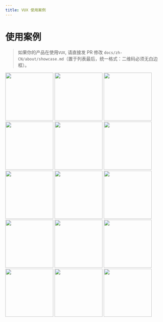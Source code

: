 ```yaml
---
title: VUX 使用案例
---
```


# 使用案例

> 如果你的产品在使用`VUX`, 请直接发 PR 修改 `docs/zh-CN/about/showcase.md`（置于列表最后，统一格式：二维码必须无白边框）。

<img src="https://ws1.sinaimg.cn/large/663d3650gy1fpwihri9hzj2066066dgb.jpg" width="150">
<img src="https://ws1.sinaimg.cn/large/663d3650gy1fpwii8udl7j2088088jrj.jpg" width="150">
<img src="https://ws1.sinaimg.cn/large/663d3650gy1fpwiiq61ihj207v07vjr8.jpg" width="150">
<img src="https://ws1.sinaimg.cn/large/663d3650gy1fpwij2qezej2066066dfy.jpg" width="150">
<img src="https://ws1.sinaimg.cn/large/663d3650gy1fpwijfw73zj20aa0aaaa9.jpg" width="150">
<img src="https://ws1.sinaimg.cn/large/663d3650gy1fpwijtrvp1j20do0do4gp.jpg" width="150">
<img src="https://ws1.sinaimg.cn/large/663d3650gy1fpwike27c8j207c07cdg4.jpg" width="150">
<img src="https://ws1.sinaimg.cn/large/663d3650gy1fpwikqk1xwj2088088myl.jpg" width="150">
<img src="https://ws1.sinaimg.cn/large/663d3650gy1fpwil30l2oj20b40b4wf0.jpg" width="150">
<img src="https://ws1.sinaimg.cn/large/663d3650gy1fpwilfmz9xj20aa0aaacp.jpg" width="150">
<img src="https://ws1.sinaimg.cn/large/663d3650gy1fpwilte2naj20aa0aajru.jpg" width="150">
<img src="https://ws1.sinaimg.cn/large/663d3650gy1fpwim77oc5j2064066gnh.jpg" width="150">
<img src="https://ws1.sinaimg.cn/large/663d3650gy1fpwimm8dtkj208508cqjf.jpg" width="150">
<img src="https://ws1.sinaimg.cn/large/663d3650gy1fpmuvjf5x6j208c08c74f.jpg" width="150">
<img src="https://common-1251785959.cosbj.myqcloud.com/mdachu.jpg" width="150">
